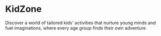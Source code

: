 # KidZone
Discover a world of tailored kids' activities that nurture young minds and fuel imaginations, where every age group finds their own adventure
